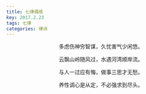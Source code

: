 ```yaml
---
title: 七律偶感
key: 2017.2.23
tags: 七律
categories: 律诗
---
```


<p align="center">多虑伤神穷智谋，久忧害气少闲悠。
</p>
<p align="center">云飘山岭随风过，水遇河湾顺岸流。
</p>
<p align="center">与人一过应有悔，做事三思才无愁。
</p>
<p align="center">养性调心是从定，不必强求到尽头。
</p>
<p align="center"></br>
</p>
